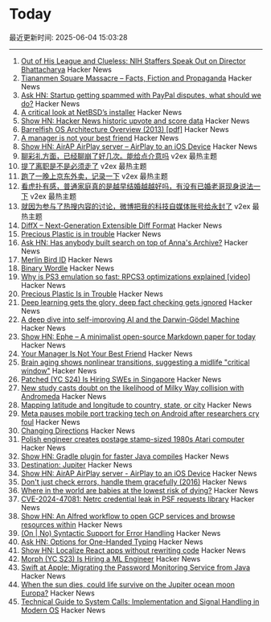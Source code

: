 # Today

最近更新时间: 2025-06-04 15:03:28

--- 
1. [Out of His League and Clueless: NIH Staffers Speak Out on Director Bhattacharya](https://www.importantcontext.news/p/out-of-his-depth-sold-his-soul-clueless) Hacker News
2. [Tiananmen Square Massacre – Facts, Fiction and Propaganda](https://worldaffairs.blog/2019/06/02/tiananmen-square-massacre-facts-fiction-and-propaganda/) Hacker News
3. [Ask HN: Startup getting spammed with PayPal disputes, what should we do?](https://news.ycombinator.com/item?id=44176510) Hacker News
4. [A critical look at NetBSD’s installer](https://eerielinux.wordpress.com/2025/05/31/installing-bsd-in-2025-part-3-a-critical-look-at-netbsds-installer/) Hacker News
5. [Show HN: Hacker News historic upvote and score data](https://hn.dunkirk.sh/) Hacker News
6. [Barrelfish OS Architecture Overview (2013) [pdf]](https://barrelfish.org/publications/TN-000-Overview.pdf) Hacker News
7. [A manager is not your best friend](https://staysaasy.com/management/2025/06/02/your-manager-is-not-your-best-friend.html) Hacker News
8. [Show HN: AirAP AirPlay server – AirPlay to an iOS Device](https://github.com/neon443/AirAP) Hacker News
9. [聊彩礼方面，已经聊崩了好几次。能给点介意吗](https://www.v2ex.com/t/1136242) v2ex 最热主题
10. [提了离职是不是必须走了](https://www.v2ex.com/t/1136218) v2ex 最热主题
11. [跑了一晚上京东外卖，记录一下](https://www.v2ex.com/t/1136194) v2ex 最热主题
12. [看虎扑有感，普通家庭真的是越早结婚越越好吗，有没有已婚老哥现身说法一下](https://www.v2ex.com/t/1136192) v2ex 最热主题
13. [就因为参与了热搜内容的讨论，微博把我的科技自媒体账号给永封了](https://www.v2ex.com/t/1136182) v2ex 最热主题
14. [DiffX – Next-Generation Extensible Diff Format](https://diffx.org/) Hacker News
15. [Precious Plastic is in trouble](https://www.preciousplastic.com//news/problems-in-precious-plastic) Hacker News
16. [Ask HN: Has anybody built search on top of Anna's Archive?](https://news.ycombinator.com/item?id=44176514) Hacker News
17. [Merlin Bird ID](https://merlin.allaboutbirds.org/) Hacker News
18. [Binary Wordle](https://wordle.chengeric.com/) Hacker News
19. [Why is PS3 emulation so fast: RPCS3 optimizations explained [video]](https://www.youtube.com/watch?v=19ae5Mq2lJE) Hacker News
20. [Precious Plastic Is in Trouble](https://www.preciousplastic.com//news/problems-in-precious-plastic) Hacker News
21. [Deep learning gets the glory, deep fact checking gets ignored](https://rachel.fast.ai/posts/2025-06-04-enzyme-ml-fails/index.html) Hacker News
22. [A deep dive into self-improving AI and the Darwin-Gödel Machine](https://richardcsuwandi.github.io/blog/2025/dgm/) Hacker News
23. [Show HN: Ephe – A minimalist open-source Markdown paper for today](https://github.com/unvalley/ephe) Hacker News
24. [Your Manager Is Not Your Best Friend](https://staysaasy.com/management/2025/06/02/your-manager-is-not-your-best-friend.html) Hacker News
25. [Brain aging shows nonlinear transitions, suggesting a midlife "critical window"](https://www.pnas.org/doi/10.1073/pnas.2416433122) Hacker News
26. [Patched (YC S24) Is Hiring SWEs in Singapore](https://www.ycombinator.com/companies/patched/jobs/hgDeMBr-software-engineer) Hacker News
27. [New study casts doubt on the likelihood of Milky Way collision with Andromeda](https://www.durham.ac.uk/departments/academic/physics/news/new-study-casts-doubt-on-the-likelihood-of-milky-way-collision-with-andromeda/) Hacker News
28. [Mapping latitude and longitude to country, state, or city](https://austinhenley.com/blog/coord2state.html) Hacker News
29. [Meta pauses mobile port tracking tech on Android after researchers cry foul](https://www.theregister.com/2025/06/03/meta_pauses_android_tracking_tech/) Hacker News
30. [Changing Directions](https://jacobian.org/2025/jun/3/changing-directions/) Hacker News
31. [Polish engineer creates postage stamp-sized 1980s Atari computer](https://arstechnica.com/gadgets/2025/06/polish-engineer-creates-postage-stamp-sized-1980s-atari-computer/) Hacker News
32. [Show HN: Gradle plugin for faster Java compiles](https://github.com/elide-dev/gradle) Hacker News
33. [Destination: Jupiter](https://clarkesworldmagazine.com/liptak_06_25/) Hacker News
34. [Show HN: AirAP AirPlay server - AirPlay to an iOS Device](https://github.com/neon443/AirAP) Hacker News
35. [Don't just check errors, handle them gracefully (2016)](https://dave.cheney.net/2016/04/27/dont-just-check-errors-handle-them-gracefully) Hacker News
36. [Where in the world are babies at the lowest risk of dying?](https://ourworldindata.org/where-are-babies-at-lowest-risk-of-dying) Hacker News
37. [CVE-2024-47081: Netrc credential leak in PSF requests library](https://seclists.org/fulldisclosure/2025/Jun/2) Hacker News
38. [Show HN: An Alfred workflow to open GCP services and browse resources within](https://github.com/dineshgowda24/alfred-gcp-workflow) Hacker News
39. [(On | No) Syntactic Support for Error Handling](https://go.dev/blog/error-syntax) Hacker News
40. [Ask HN: Options for One-Handed Typing](https://news.ycombinator.com/item?id=44173581) Hacker News
41. [Show HN: Localize React apps without rewriting code](https://github.com/lingodotdev/lingo.dev) Hacker News
42. [Morph (YC S23) Is Hiring a ML Engineer](https://news.ycombinator.com/item?id=44172144) Hacker News
43. [Swift at Apple: Migrating the Password Monitoring Service from Java](https://www.swift.org/blog/swift-at-apple-migrating-the-password-monitoring-service-from-java/) Hacker News
44. [When the sun dies, could life survive on the Jupiter ocean moon Europa?](https://www.space.com/astronomy/when-the-sun-dies-could-life-survive-on-the-jupiter-ocean-moon-europa) Hacker News
45. [Technical Guide to System Calls: Implementation and Signal Handling in Modern OS](https://mohitmishra786.github.io/chessman/2025/03/31/Technical-Guide-to-System-Calls-Implementation-and-Signal-Handling-in-Modern-Operating-Systems.html) Hacker News
